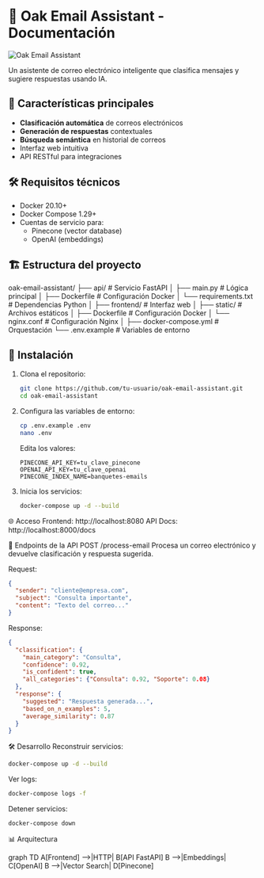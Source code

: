 # 📧 Oak Email Assistant - Documentación

![Oak Email Assistant](https://i.imgur.com/JK7w3Zy.png)

Un asistente de correo electrónico inteligente que clasifica mensajes y sugiere respuestas usando IA.

## 🚀 Características principales

- **Clasificación automática** de correos electrónicos
- **Generación de respuestas** contextuales
- **Búsqueda semántica** en historial de correos
- Interfaz web intuitiva
- API RESTful para integraciones

## 🛠 Requisitos técnicos
- Docker 20.10+
- Docker Compose 1.29+
- Cuentas de servicio para:
  - Pinecone (vector database)
  - OpenAI (embeddings)

## 🏗 Estructura del proyecto
oak-email-assistant/
├── api/ # Servicio FastAPI
│ ├── main.py # Lógica principal
│ ├── Dockerfile # Configuración Docker
│ └── requirements.txt # Dependencias Python
│
├── frontend/ # Interfaz web
│ ├── static/ # Archivos estáticos
│ ├── Dockerfile # Configuración Docker
│ └── nginx.conf # Configuración Nginx
│
├── docker-compose.yml # Orquestación
└── .env.example # Variables de entorno

## 🚀 Instalación

1. Clona el repositorio:
   ```bash
   git clone https://github.com/tu-usuario/oak-email-assistant.git
   cd oak-email-assistant
   ```

2. Configura las variables de entorno:
    ```bash
    cp .env.example .env
    nano .env
    ```

    Edita los valores:
    ```env
    PINECONE_API_KEY=tu_clave_pinecone
    OPENAI_API_KEY=tu_clave_openai
    PINECONE_INDEX_NAME=banquetes-emails
    ```

3. Inicia los servicios:
    ```bash
    docker-compose up -d --build
    ```

🌐 Acceso
Frontend: http://localhost:8080
API Docs: http://localhost:8000/docs

🔌 Endpoints de la API
POST /process-email
Procesa un correo electrónico y devuelve clasificación y respuesta sugerida.

Request:

```json
{
  "sender": "cliente@empresa.com",
  "subject": "Consulta importante",
  "content": "Texto del correo..."
}
```

Response:

```json
{
  "classification": {
    "main_category": "Consulta",
    "confidence": 0.92,
    "is_confident": true,
    "all_categories": {"Consulta": 0.92, "Soporte": 0.08}
  },
  "response": {
    "suggested": "Respuesta generada...",
    "based_on_n_examples": 5,
    "average_similarity": 0.87
  }
}
```

🛠 Desarrollo
Reconstruir servicios:
```bash
docker-compose up -d --build
```
Ver logs:
```bash
docker-compose logs -f
```
Detener servicios:
```bash
docker-compose down
```

📊 Arquitectura

graph TD
    A[Frontend] -->|HTTP| B[API FastAPI]
    B -->|Embeddings| C[OpenAI]
    B -->|Vector Search| D[Pinecone]